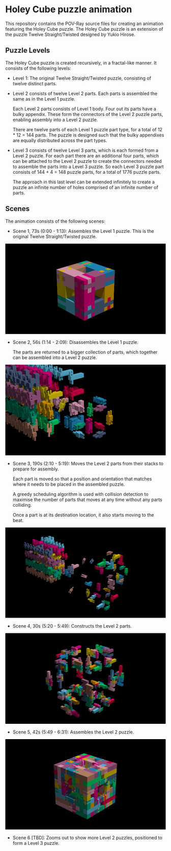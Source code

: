# Holey Cube puzzle animation

This repository contains the POV-Ray source files for creating an animation
featuring the Holey Cube puzzle. The Holey Cube puzzle is an extension of the
puzzle Twelve Straight/Twisted designed by Yukio Hirose.

## Puzzle Levels

The Holey Cube puzzle is created recursively, in a fractal-like manner. It
consists of the following levels:

- Level 1: The original Twelve Straight/Twisted puzzle, consisting of twelve
  distinct parts.

- Level 2 consists of twelve Level 2 parts. Each parts is assembled the same
  as in the Level 1 puzzle.

  Each Level 2 parts consists of Level 1 body. Four out its parts have a bulky
  appendix. These form the connectors of the Level 2 puzzle parts, enabling
  assembly into a Level 2 puzzle.

  There are twelve parts of each Level 1 puzzle part type, for a total of
  12 * 12 = 144 parts. The puzzle is designed such that the bulky appendixes
  are equally distributed across the part types.

- Level 3 consists of twelve Level 3 parts, which is each formed from a
  Level 2 puzzle. For each part there are an additional four parts, which
  can be attached to the Level 2 puzzle to create the connectors needed to
  assemble the parts into a Level 3 puzzle. So each Level 3 puzzle part
  consists of 144 + 4 = 148 puzzle parts, for a total of 1776 puzzle parts.

  The approach in this last level can be extended infinitely to create a
  puzzle an infinite number of holes comprised of an infinite number of parts.

## Scenes

The animation consists of the following scenes:

- Scene 1, 73s (0:00 - 1:13): Assembles the Level 1 puzzle.
  This is the original Twelve Straight/Twisted puzzle.

![Scene 1 - Assemble Level 1 puzzle](Previews/Scene1-L1_Assemble_Puzzle.png)

- Scene 2, 56s (1:14 - 2:09): Disassembles the Level 1 puzzle.

  The parts are returned to a bigger collection of parts, which together can be
  assembled into a Level 2 puzzle.

![Scene 2 - Disassemble Level 1 puzzle](Previews/Scene2-L1_Disassemble_Puzzle.png)

- Scene 3, 190s (2:10 - 5:19): Moves the Level 2 parts from their stacks to
  prepare for assembly.

  Each part is moved so that a position and orientation that matches where it
  needs to be placed in the assembled puzzle.

  A greedy scheduling algorithm is used with collision detection to maximise the
  number of parts that moves at any time without any parts colliding.

  Once a part is at its destination location, it also starts moving to the beat.

![Scene 3 - Prepare Level 2 assembly](Previews/Scene3-L2_Prepare.png)

- Scene 4, 30s (5:20 - 5:49): Constructs the Level 2 parts.

![Scene 4 - Assemble Level 2 puzzle parts](Previews/Scene4-L2_Assemble_Parts.png)

- Scene 5, 42s (5:49 - 6:31): Assembles the Level 2 puzzle.

![Scene 5 - Assemble Level 2 puzzle](Previews/Scene5-L2_Assemble_Puzzle.png)

- Scene 6 [TBD]: Zooms out to show more Level 2 puzzles, positioned to form a
  Level 3 puzzle.